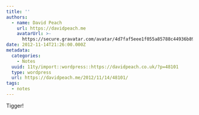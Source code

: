 ```yaml
---
title: ''
authors:
  - name: David Peach
    url: https://davidpeach.me
    avatarUrl: >-
      https://secure.gravatar.com/avatar/4d7faf5eee1f055a85788c44936b8995eaab6dfb004e7854ec747ccb272e91ee?s=96&d=mm&r=g
date: 2012-11-14T21:26:00.000Z
metadata:
  categories:
    - Notes
  uuid: 11ty/import::wordpress::https://davidpeach.co.uk/?p=48101
  type: wordpress
  url: https://davidpeach.me/2012/11/14/48101/
tags:
  - notes
---
```

Tigger!